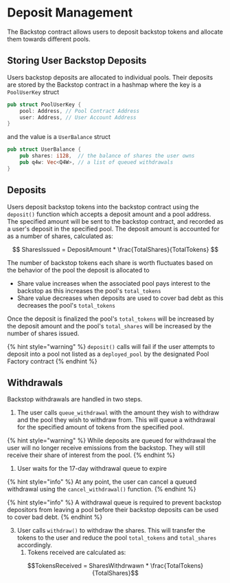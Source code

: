# Deposit Management

The Backstop contract allows users to deposit backstop tokens and allocate them towards different pools.

## Storing User Backstop Deposits

Users backstop deposits are allocated to individual pools. Their deposits are stored by the Backstop contract in a hashmap where the key is a `PoolUserKey` struct

```rust
pub struct PoolUserKey {
    pool: Address, // Pool Contract Address
    user: Address, // User Account Address
}
```

and the value is a `UserBalance` struct

```rust
pub struct UserBalance {
    pub shares: i128,  // the balance of shares the user owns
    pub q4w: Vec<Q4W>, // a list of queued withdrawals
}
```

## Deposits

Users deposit backstop tokens into the backstop contract using the `deposit()` function which accepts a deposit amount and a pool address. The specified amount will be sent to the backstop contract, and recorded as a user's deposit in the specified pool. The deposit amount is accounted for as a number of shares, calculated as:

$$
SharesIssued = DepositAmount * \frac{TotalShares}{TotalTokens}
$$

The number of backstop tokens each share is worth fluctuates based on the behavior of the pool the deposit is allocated to

- Share value increases when the associated pool pays interest to the backstop as this increases the pool's `total_tokens`&#x20;
- Share value decreases when deposits are used to cover bad debt as this decreases the pool's `total_tokens`&#x20;

Once the deposit is finalized the pool's `total_tokens` will be increased by the deposit amount and the pool's `total_shares` will be increased by the number of shares issued.

{% hint style="warning" %}
`deposit()` calls will fail if the user attempts to deposit into a pool not listed as a `deployed_pool` by the designated Pool Factory contract
{% endhint %}

## Withdrawals

Backstop withdrawals are handled in two steps.

1. The user calls `queue_withdrawal` with the amount they wish to withdraw and the pool they wish to withdraw from. This will queue a withdrawal for the specified amount of tokens from the specified pool.&#x20;

{% hint style="warning" %}
While deposits are queued for withdrawal the user will no longer receive emissions from the backstop. They will still receive their share of interest from the pool.
{% endhint %}

1. User waits for the 17-day withdrawal queue to expire

{% hint style="info" %}
At any point, the user can cancel a queued withdrawal using the `cancel_withdrawal()` function.
{% endhint %}

{% hint style="info" %}
A withdrawal queue is required to prevent backstop depositors from leaving a pool before their backstop deposits can be used to cover bad debt.
{% endhint %}

3. User calls `withdraw()` to withdraw the shares. This will transfer the tokens to the user and reduce the pool `total_tokens` and `total_shares` accordingly.
   1. Tokens received are calculated as:

$$TokensReceived = SharesWithdrwawn * \frac{TotalTokens}{TotalShares}$$
